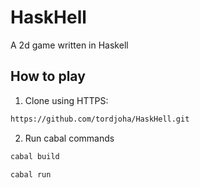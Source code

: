 # HaskHell
A 2d game written in Haskell

## How to play
1. Clone using HTTPS:
  ```sh
  https://github.com/tordjoha/HaskHell.git
  ```
2. Run cabal commands
  ```sh
  cabal build
  ```
  ```sh
  cabal run
  ```
